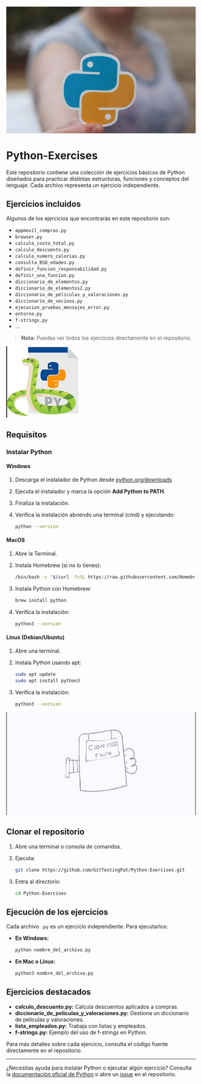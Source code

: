 ![Python Banner](docs/images/python_logo.jpg)

# Python-Exercises

Este repositorio contiene una colección de ejercicios básicos de Python diseñados para practicar distintas estructuras, funciones y conceptos del lenguaje. Cada archivo representa un ejercicio independiente.

## Ejercicios incluidos

Algunos de los ejercicios que encontrarás en este repositorio son:

- `appmovil_compras.py`
- `browser.py`
- `calculo_costo_total.py`
- `calculo_descuento.py`
- `calculo_numero_calorias.py`
- `consulta_BSD_edades.py`
- `definir_funcion_responsabilidad.py`
- `definir_una_funcion.py`
- `diccionario_de_elementos.py`
- `diccionario_de_elementos2.py`
- `diccionario_de_peliculas_y_valoraciones.py`
- `diccionario_de_vecinos.py`
- `ejecucion_pruebas_mensajes_error.py`
- `entorno.py`
- `f-strings.py`
- ...

> **Nota:** Puedes ver todos los ejercicios directamente en el repositorio.

![Python logo](docs/images/python_logo2.png)

## Requisitos

### Instalar Python

#### Windows

1. Descarga el instalador de Python desde [python.org/downloads](https://www.python.org/downloads/windows/)
2. Ejecuta el instalador y marca la opción **Add Python to PATH**.
3. Finaliza la instalación.
4. Verifica la instalación abriendo una terminal (cmd) y ejecutando:

    ```sh
    python --version
    ```

#### MacOS

1. Abre la Terminal.
2. Instala Homebrew (si no lo tienes):

    ```sh
    /bin/bash -c "$(curl -fsSL https://raw.githubusercontent.com/Homebrew/install/HEAD/install.sh)"
    ```

3. Instala Python con Homebrew:

    ```sh
    brew install python
    ```

4. Verifica la instalación:

    ```sh
    python3 --version
    ```

#### Linux (Debian/Ubuntu)

1. Abre una terminal.
2. Instala Python usando apt:

    ```sh
    sudo apt update
    sudo apt install python3
    ```

3. Verifica la instalación:

    ```sh
    python3 --version
    ```
![clone gif](docs/images/clone.gif)

## Clonar el repositorio

1. Abre una terminal o consola de comandos.
2. Ejecuta:

    ```sh
    git clone https://github.com/GitTestingPat/Python-Exercises.git
    ```

3. Entra al directorio:

    ```sh
    cd Python-Exercises
    ```

## Ejecución de los ejercicios

Cada archivo `.py` es un ejercicio independiente. Para ejecutarlos:

- **En Windows:**

    ```sh
    python nombre_del_archivo.py
    ```

- **En Mac o Linux:**

    ```sh
    python3 nombre_del_archivo.py
    ```

## Ejercicios destacados

- **calculo_descuento.py:** Calcula descuentos aplicados a compras.
- **diccionario_de_peliculas_y_valoraciones.py:** Gestiona un diccionario de películas y valoraciones.
- **lista_empleados.py:** Trabaja con listas y empleados.
- **f-strings.py:** Ejemplo del uso de f-strings en Python.

Para más detalles sobre cada ejercicio, consulta el código fuente directamente en el repositorio.

---

¿Necesitas ayuda para instalar Python o ejecutar algún ejercicio? Consulta la [documentación oficial de Python](https://docs.python.org/3/) o abre un [issue](https://github.com/GitTestingPat/Python-Exercises/issues) en el repositorio.

